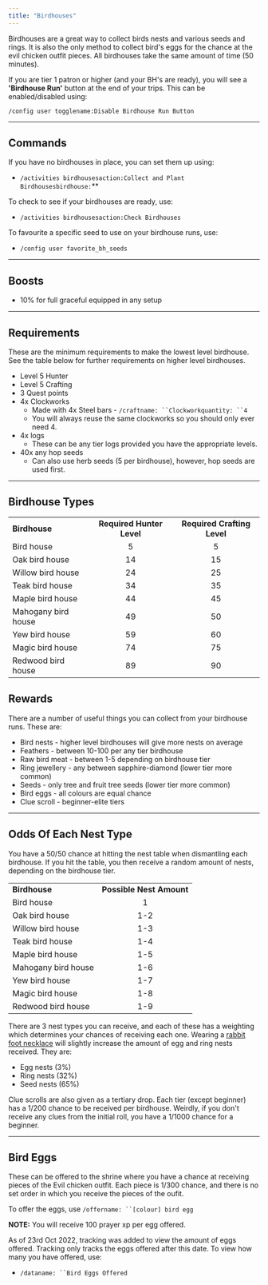 ```yaml
---
title: "Birdhouses"
---
```


Birdhouses are a great way to collect birds nests and various seeds and rings. It is also the only method to collect bird's eggs for the chance at the evil chicken outfit pieces. All birdhouses take the same amount of time (50 minutes).

If you are tier 1 patron or higher (and your BH's are ready), you will see a **'Birdhouse Run'** button at the end of your trips. This can be enabled/disabled using:

`/config user togglename:Disable Birdhouse Run Button`

---

## Commands

If you have no birdhouses in place, you can set them up using:

- `/activities birdhousesaction:Collect and Plant Birdhousesbirdhouse:`\*\*

To check to see if your birdhouses are ready, use:

- `/activities birdhousesaction:Check Birdhouses`

To favourite a specific seed to use on your birdhouse runs, use:

- `/config user favorite_bh_seeds`

---

## Boosts

- 10% for full graceful equipped in any setup

---

## Requirements

These are the minimum requirements to make the lowest level birdhouse. See the table below for further requirements on higher level birdhouses.

- Level 5 Hunter
- Level 5 Crafting
- 3 Quest points
- 4x Clockworks
  - Made with 4x Steel bars - `/craftname: ``Clockworkquantity: ``4`
  - You will always reuse the same clockworks so you should only ever need 4.
- 4x logs
  - These can be any tier logs provided you have the appropriate levels.
- 40x any hop seeds
  - Can also use herb seeds (5 per birdhouse), however, hop seeds are used first.

---

## Birdhouse Types

|                     |                           |                             |
| ------------------- | :-----------------------: | :-------------------------: |
| **Birdhouse**       | **Required Hunter Level** | **Required Crafting Level** |
| Bird house          |             5             |              5              |
| Oak bird house      |            14             |             15              |
| Willow bird house   |            24             |             25              |
| Teak bird house     |            34             |             35              |
| Maple bird house    |            44             |             45              |
| Mahogany bird house |            49             |             50              |
| Yew bird house      |            59             |             60              |
| Magic bird house    |            74             |             75              |
| Redwood bird house  |            89             |             90              |

## Rewards

There are a number of useful things you can collect from your birdhouse runs. These are:

- Bird nests - higher level birdhouses will give more nests on average
- Feathers - between 10-100 per any tier birdhouse
- Raw bird meat - between 1-5 depending on birdhouse tier
- Ring jewellery - any between sapphire-diamond (lower tier more common)
- Seeds - only tree and fruit tree seeds (lower tier more common)
- Bird eggs - all colours are equal chance
- Clue scroll - beginner-elite tiers

---

## Odds Of Each Nest Type

You have a 50/50 chance at hitting the nest table when dismantling each birdhouse. If you hit the table, you then receive a random amount of nests, depending on the birdhouse tier.

|                     |                          |
| ------------------- | :----------------------: |
| **Birdhouse**       | **Possible Nest Amount** |
| Bird house          |            1             |
| Oak bird house      |           1-2            |
| Willow bird house   |           1-3            |
| Teak bird house     |           1-4            |
| Maple bird house    |           1-5            |
| Mahogany bird house |           1-6            |
| Yew bird house      |           1-7            |
| Magic bird house    |           1-8            |
| Redwood bird house  |           1-9            |

There are 3 nest types you can receive, and each of these has a weighting which determines your chances of receiving each one. Wearing a [rabbit foot necklace](./#rabbit-foot-necklace) will slightly increase the amount of egg and ring nests received. They are:

- Egg nests (3%)
- Ring nests (32%)
- Seed nests (65%)

Clue scrolls are also given as a tertiary drop. Each tier (except beginner) has a 1/200 chance to be received per birdhouse. Weirdly, if you don't receive any clues from the initial roll, you have a 1/1000 chance for a beginner.

---

## Bird Eggs

These can be offered to the shrine where you have a chance at receiving pieces of the Evil chicken outfit. Each piece is 1/300 chance, and there is no set order in which you receive the pieces of the oufit.

To offer the eggs, use `/offername: ``[colour] bird egg`

**NOTE:** You will receive 100 prayer xp per egg offered.

As of 23rd Oct 2022, tracking was added to view the amount of eggs offered. Tracking only tracks the eggs offered after this date. To view how many you have offered, use:

- `/dataname: ``Bird Eggs Offered`
